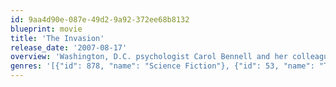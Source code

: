 ```yaml
---
id: 9aa4d90e-087e-49d2-9a92-372ee68b8132
blueprint: movie
title: 'The Invasion'
release_date: '2007-08-17'
overview: 'Washington, D.C. psychologist Carol Bennell and her colleague Dr. Ben Driscoll are the only two people on Earth who are aware of an epidemic running rampant through the city. They discover an alien virus aboard a crashed space shuttle that transforms anyone who comes into contact with it into unfeeling drones while they sleep. Carol realizes her son holds the key to stopping the spread of the plague and she races to find him before it is too late.'
genres: '[{"id": 878, "name": "Science Fiction"}, {"id": 53, "name": "Thriller"}]'
---
```


